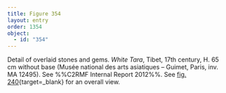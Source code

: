 ```yaml
---
title: Figure 354
layout: entry
order: 1354
object:
  - id: "354"
---
```


Detail of overlaid stones and gems. *White Tara*, Tibet, 17th century, H. 65 cm without base (Musée national des arts asiatiques – Guimet, Paris, inv. MA 12495). See %%C2RMF Internal Report 2012%%. See [fig. 240](/visual-atlas/#fig-240){target=_blank} for an overall view.

